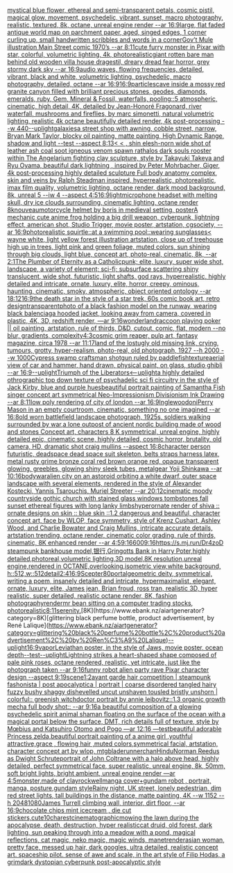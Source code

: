 [mystical blue flower, ethereal and semi-transparent petals, cosmic pistil, magical glow, movement, psychedelic, vibrant, sunset, macro photography, realistic, textured, 8k, octane, unreal engine render --ar 16:9](https://www.ebank.nz/aiartgenerator?category=mystical%20blue%20flower%2C%20ethereal%20and%20semi-transparent%20petals%2C%20cosmic%20pistil%2C%20magical%20glow%2C%20movement%2C%20psychedelic%2C%20vibrant%2C%20sunset%2C%20macro%20photography%2C%20realistic%2C%20textured%2C%208k%2C%20octane%2C%20unreal%20engine%20render%20--ar%2016%3A9)[large, flat faded antique world map on parchment paper, aged, singed edges, 1 corner curling up, small handwritten scribbles and words in a corner](https://www.ebank.nz/aiartgenerator?category=large%2C%20flat%20faded%20antique%20world%20map%20on%20parchment%20paper%2C%20aged%2C%20singed%20edges%2C%201%20corner%20curling%20up%2C%20small%20handwritten%20scribbles%20and%20words%20in%20a%20corner)[Gov’t Mule illustration Main Street comic 1970’s --ar 8:11](https://www.ebank.nz/aiartgenerator?category=Gov%E2%80%99t%20Mule%20illustration%20Main%20Street%20comic%201970%E2%80%99s%20--ar%208%3A11)[cute furry monster in Pixar with star, colorful, volumetric lighting, 4k, photorealistic](https://www.ebank.nz/aiartgenerator?category=cute%20furry%20monster%20in%20Pixar%20with%20star%2C%20colorful%2C%20volumetric%20lighting%2C%204k%2C%20photorealistic)[giant rotten bare man behind old wooden villa house dragestil, dreary dread fear horror, grey stormy dark sky --ar 16:9](https://www.ebank.nz/aiartgenerator?category=giant%20rotten%20bare%20man%20behind%20old%20wooden%20villa%20house%20dragestil%2C%20dreary%20dread%20fear%20horror%2C%20grey%20stormy%20dark%20sky%20--ar%2016%3A9)[audio waves, flowing frequencies, detailed, vibrant, black and white, volumetric lighting, psychedelic, macro photography, detailed, octane --ar 16:9](https://www.ebank.nz/aiartgenerator?category=audio%20waves%2C%20flowing%20frequencies%2C%20detailed%2C%20vibrant%2C%20black%20and%20white%2C%20volumetric%20lighting%2C%20psychedelic%2C%20macro%20photography%2C%20detailed%2C%20octane%20--ar%2016%3A9)[16:9](https://www.ebank.nz/aiartgenerator?category=16%3A9)[particles](https://www.ebank.nz/aiartgenerator?category=particles)[cave inside a mossy red granite canyon filled with brilliant precious stones, geodes, diamonds, emeralds, ruby, Gem, Mineral & Fossil, waterfalls, pooling::5 atmospheric, cinematic, high detail, 4K, detailed by Jean-Honoré Fragonard, river waterfall, mushrooms and fireflies, by marc simonetti, natural volumetric lighting, realistic 4k octane beautifully detailed render, 4k post-processing --w 440](https://www.ebank.nz/aiartgenerator?category=cave%20inside%20a%20mossy%20red%20granite%20canyon%20filled%20with%20brilliant%20precious%20stones%2C%20geodes%2C%20diamonds%2C%20emeralds%2C%20ruby%2C%20Gem%2C%20Mineral%20%26%20Fossil%2C%20waterfalls%2C%20pooling%3A%3A5%20atmospheric%2C%20cinematic%2C%20high%20detail%2C%204K%2C%20detailed%20by%20Jean-Honor%C3%A9%20Fragonard%2C%20river%20waterfall%2C%20mushrooms%20and%20fireflies%2C%20by%20marc%20simonetti%2C%20natural%20volumetric%20lighting%2C%20realistic%204k%20octane%20beautifully%20detailed%20render%2C%204k%20post-processing%20--w%20440)[--uplight](https://www.ebank.nz/aiartgenerator?category=--uplight)[galaxies](https://www.ebank.nz/aiartgenerator?category=galaxies)[a street shop with awning, cobble street, narrow, Bryan Mark Taylor, blocky oil painting, matte painting, High Dynamic Range, shadow and light --test --aspect 8:13](https://www.ebank.nz/aiartgenerator?category=a%20street%20shop%20with%20awning%2C%20cobble%20street%2C%20narrow%2C%20Bryan%20Mark%20Taylor%2C%20blocky%20oil%20painting%2C%20matte%20painting%2C%20High%20Dynamic%20Range%2C%20shadow%20and%20light%20--test%20--aspect%208%3A13)[< < , shin elesh-norn wide shot of leather ash coal soot igneous venom spawn rathalos dark souls rooster within The Angelarium fighting clay sculpture, style by Takayuki Takeya and Ryu Oyama, beautiful dark lightning , inspired by Peter Mohrbacher, Giger, 4k post-processing highly detailed sculpture Full body anatomy complex, skin and veins by Ralph Steadman inspired, hyperrealistic, photorealistic, imax film quality, volumetric lighting, octane render, dark mood background, 8k, unreal 5 --iw 4 --aspect 4:5](https://www.ebank.nz/aiartgenerator?category=%3C%20%3C%20%2C%20shin%20elesh-norn%20wide%20shot%20of%20leather%20ash%20coal%20soot%20igneous%20venom%20spawn%20rathalos%20dark%20souls%20rooster%20within%20The%20Angelarium%20fighting%20clay%20sculpture%2C%20style%20by%20Takayuki%20Takeya%20and%20Ryu%20Oyama%2C%20beautiful%20dark%20lightning%20%2C%20inspired%20by%20Peter%20Mohrbacher%2C%20Giger%2C%204k%20post-processing%20highly%20detailed%20sculpture%20Full%20body%20anatomy%20complex%2C%20skin%20and%20veins%20by%20Ralph%20Steadman%20inspired%2C%20hyperrealistic%2C%20photorealistic%2C%20imax%20film%20quality%2C%20volumetric%20lighting%2C%20octane%20render%2C%20dark%20mood%20background%2C%208k%2C%20unreal%205%20--iw%204%20--aspect%204%3A5)[16:9](https://www.ebank.nz/aiartgenerator?category=16%3A9)[light](https://www.ebank.nz/aiartgenerator?category=light)[microphone headset with melting skull, dry ice clouds surrounding, cinematic lighting, octane render 8k](https://www.ebank.nz/aiartgenerator?category=microphone%20headset%20with%20melting%20skull%2C%20dry%20ice%20clouds%20surrounding%2C%20cinematic%20lighting%2C%20octane%20render%208k)[nouveau](https://www.ebank.nz/aiartgenerator?category=nouveau)[motorcycle helmet by boris in medieval setting, poster](https://www.ebank.nz/aiartgenerator?category=motorcycle%20helmet%20by%20boris%20in%20medieval%20setting%2C%20poster)[A mechanic cute anime frog holding a big drill weapon, cyberpunk, lightning effect, american shot, Studio Trigger, movie poster, artstation, cgsociety, --ar 16:9](https://www.ebank.nz/aiartgenerator?category=A%20mechanic%20cute%20anime%20frog%20holding%20a%20big%20drill%20weapon%2C%20cyberpunk%2C%20lightning%20effect%2C%20american%20shot%2C%20Studio%20Trigger%2C%20movie%20poster%2C%20artstation%2C%20cgsociety%2C%20--ar%2016%3A9)[photorealistic squirtle::at a swimming pool::wearing sunglasses](https://www.ebank.nz/aiartgenerator?category=photorealistic%20squirtle%3A%3Aat%20a%20swimming%20pool%3A%3Awearing%20sunglasses)[< wayne white, light yellow forest illustration artstation, close up of treehouse high up in trees, light pink and green foliage, muted colors, sun shining through big clouds, light blue, concept art, photo-real, cinematic, 8k, --ar 2:1](https://www.ebank.nz/aiartgenerator?category=%3C%20wayne%20white%2C%20light%20yellow%20forest%20illustration%20artstation%2C%20close%20up%20of%20treehouse%20high%20up%20in%20trees%2C%20light%20pink%20and%20green%20foliage%2C%20muted%20colors%2C%20sun%20shining%20through%20big%20clouds%2C%20light%20blue%2C%20concept%20art%2C%20photo-real%2C%20cinematic%2C%208k%2C%20--ar%202%3A1)[The Plumber of Eternity as a Catholicpunk;  elite, luxury, super wide shot, landscape, a variety of element;  sci-fi; subsurface scattering shiny translucent, wide shot, futuristic, light shafts, god rays, hyperrealistic, highly detailed and intricate, ornate, luxury, elite, horror, creepy, ominous, haunting, cinematic, smoky, atmospheric, object oriented ontology --ar 18:12](https://www.ebank.nz/aiartgenerator?category=The%20Plumber%20of%20Eternity%20as%20a%20Catholicpunk%3B%20%20elite%2C%20luxury%2C%20super%20wide%20shot%2C%20landscape%2C%20a%20variety%20of%20element%3B%20%20sci-fi%3B%20subsurface%20scattering%20shiny%20translucent%2C%20wide%20shot%2C%20futuristic%2C%20light%20shafts%2C%20god%20rays%2C%20hyperrealistic%2C%20highly%20detailed%20and%20intricate%2C%20ornate%2C%20luxury%2C%20elite%2C%20horror%2C%20creepy%2C%20ominous%2C%20haunting%2C%20cinematic%2C%20smoky%2C%20atmospheric%2C%20object%20oriented%20ontology%20--ar%2018%3A12)[16:9](https://www.ebank.nz/aiartgenerator?category=16%3A9)[the death star in the style of a star trek, 60s comic book art, retro design](https://www.ebank.nz/aiartgenerator?category=the%20death%20star%20in%20the%20style%20of%20a%20star%20trek%2C%2060s%20comic%20book%20art%2C%20retro%20design)[transparent](https://www.ebank.nz/aiartgenerator?category=transparent)[photo of a black fashion model on the runway, wearing black balenciaga hooded jacket, looking away from camera, covered in plastic, 4K, 3D, redshift render, —ar 9:16](https://www.ebank.nz/aiartgenerator?category=photo%20of%20a%20black%20fashion%20model%20on%20the%20runway%2C%20wearing%20black%20balenciaga%20hooded%20jacket%2C%20looking%20away%20from%20camera%2C%20covered%20in%20plastic%2C%204K%2C%203D%2C%20redshift%20render%2C%20%E2%80%94ar%209%3A16)[wonderland](https://www.ebank.nz/aiartgenerator?category=wonderland)[raccoon playing poker || oil painting, artstation, rule of thirds, D&D, cutout, comic, flat, modern --no blur, gradients, complexity](https://www.ebank.nz/aiartgenerator?category=raccoon%20playing%20poker%20%7C%7C%20oil%20painting%2C%20artstation%2C%20rule%20of%20thirds%2C%20D%26D%2C%20cutout%2C%20comic%2C%20flat%2C%20modern%20--no%20blur%2C%20gradients%2C%20complexity)[4:3](https://www.ebank.nz/aiartgenerator?category=4%3A3)[cosmic grim reaper, pulp art, fantasy magazine, circa 1978 --ar 11:17](https://www.ebank.nz/aiartgenerator?category=cosmic%20grim%20reaper%2C%20pulp%20art%2C%20fantasy%20magazine%2C%20circa%201978%20--ar%2011%3A17)[land of the lost](https://www.ebank.nz/aiartgenerator?category=land%20of%20the%20lost)[ugly old missing link, crying, tumours, grotty, hyper-realism, photo-real, old photograph, 1927 --h 2000 --w 1000](https://www.ebank.nz/aiartgenerator?category=ugly%20old%20missing%20link%2C%20crying%2C%20tumours%2C%20grotty%2C%20hyper-realism%2C%20photo-real%2C%20old%20photograph%2C%201927%20--h%202000%20--w%201000)[Cypress swamp craftsman shotgun ruled by paddlefish](https://www.ebank.nz/aiartgenerator?category=Cypress%20swamp%20craftsman%20shotgun%20ruled%20by%20paddlefish)[texture](https://www.ebank.nz/aiartgenerator?category=texture)[aerial view of car and hammer, hand drawn, physical paint, on glass, studio ghibli --ar 16:9](https://www.ebank.nz/aiartgenerator?category=aerial%20view%20of%20car%20and%20hammer%2C%20hand%20drawn%2C%20physical%20paint%2C%20on%20glass%2C%20studio%20ghibli%20--ar%2016%3A9)[--uplight](https://www.ebank.nz/aiartgenerator?category=--uplight)[Triumph of the Liberators](https://www.ebank.nz/aiartgenerator?category=Triumph%20of%20the%20Liberators)[<--uplight](https://www.ebank.nz/aiartgenerator?category=%3C--uplight)[a highly detailed othrographic top down texture of psychadelic sci fi circuitry in the style of Jack Kirby, blue and purple hues](https://www.ebank.nz/aiartgenerator?category=a%20highly%20detailed%20othrographic%20top%20down%20texture%20of%20psychadelic%20sci%20fi%20circuitry%20in%20the%20style%20of%20Jack%20Kirby%2C%20blue%20and%20purple%20hues)[beautiful portrait painting of Samantha Fish singer concept art symmetrical Neo-Impressionism Divisionism Ink Drawing --ar 8:11](https://www.ebank.nz/aiartgenerator?category=beautiful%20portrait%20painting%20of%20Samantha%20Fish%20singer%20concept%20art%20symmetrical%20Neo-Impressionism%20Divisionism%20Ink%20Drawing%20--ar%208%3A11)[low poly rendering of city of london --ar 16:9](https://www.ebank.nz/aiartgenerator?category=low%20poly%20rendering%20of%20city%20of%20london%20--ar%2016%3A9)[Inglewood](https://www.ebank.nz/aiartgenerator?category=Inglewood)[oni](https://www.ebank.nz/aiartgenerator?category=oni)[Perry Mason in an empty courtroom, cinematic, something no one imagined --ar 16:8](https://www.ebank.nz/aiartgenerator?category=Perry%20Mason%20in%20an%20empty%20courtroom%2C%20cinematic%2C%20something%20no%20one%20imagined%20--ar%2016%3A8)[old worn battlefield landscape photograph, 1925s, soldiers walking surrounded by war,a lone outpost of ancient nordic building made of wood and stones Concept art, characters 8 K symmetrical, unreal engine, highly detailed  epic, cinematic scene, highly detailed, cosmic horror, brutality, old camera, HD, dramatic shot craig mullins --aspect 16:8](https://www.ebank.nz/aiartgenerator?category=old%20worn%20battlefield%20landscape%20photograph%2C%201925s%2C%20soldiers%20walking%20surrounded%20by%20war%2Ca%20lone%20outpost%20of%20ancient%20nordic%20building%20made%20of%20wood%20and%20stones%20Concept%20art%2C%20characters%208%20K%20symmetrical%2C%20unreal%20engine%2C%20highly%20detailed%20%20epic%2C%20cinematic%20scene%2C%20highly%20detailed%2C%20cosmic%20horror%2C%20brutality%2C%20old%20camera%2C%20HD%2C%20dramatic%20shot%20craig%20mullins%20--aspect%2016%3A8)[character person futuristic, deadspace dead space suit skeleton, belts straps harness latex, metal rusty grime bronze coral red brown orange red, opaque transparent glowing, greebles, glowing shiny sleek tubes, metalgear Yoji Shinkawa --ar 10:16](https://www.ebank.nz/aiartgenerator?category=character%20person%20futuristic%2C%20deadspace%20dead%20space%20suit%20skeleton%2C%20belts%20straps%20harness%20latex%2C%20metal%20rusty%20grime%20bronze%20coral%20red%20brown%20orange%20red%2C%20opaque%20transparent%20glowing%2C%20greebles%2C%20glowing%20shiny%20sleek%20tubes%2C%20metalgear%20Yoji%20Shinkawa%20--ar%2010%3A16)[body](https://www.ebank.nz/aiartgenerator?category=body)[war](https://www.ebank.nz/aiartgenerator?category=war)[alien city on an astoroid orbiting a white dwarf, outer space landscape with several elements, rendered in the style of Alexander Kostecki, Yannis Tsarouchis, Muriel Streeter --ar 20:12](https://www.ebank.nz/aiartgenerator?category=alien%20city%20on%20an%20astoroid%20orbiting%20a%20white%20dwarf%2C%20outer%20space%20landscape%20with%20several%20elements%2C%20rendered%20in%20the%20style%20of%20Alexander%20Kostecki%2C%20Yannis%20Tsarouchis%2C%20Muriel%20Streeter%20--ar%2020%3A12)[cinematic moody countryside gothic church with stained glass windows tombstones fall sunset ethereal figures with long lanky limbs](https://www.ebank.nz/aiartgenerator?category=cinematic%20moody%20countryside%20gothic%20church%20with%20stained%20glass%20windows%20tombstones%20fall%20sunset%20ethereal%20figures%20with%20long%20lanky%20limbs)[hyperornate render of shiva :: ornate designs on skin :: blue skin ::1.2 dangerous and beautiful, character concept art, face by WLOP, face symmetry, style of Krenz Cushart, Ashley Wood, and Charlie Bowater and Craig Mullins, intricate accurate details, artstation trending, octane render, cinematic color grading, rule of thirds, cinematic, 8K enhanced render --ar 4:5](https://www.ebank.nz/aiartgenerator?category=hyperornate%20render%20of%20shiva%20%3A%3A%20ornate%20designs%20on%20skin%20%3A%3A%20blue%20skin%20%3A%3A1.2%20dangerous%20and%20beautiful%2C%20character%20concept%20art%2C%20face%20by%20WLOP%2C%20face%20symmetry%2C%20style%20of%20Krenz%20Cushart%2C%20Ashley%20Wood%2C%20and%20Charlie%20Bowater%20and%20Craig%20Mullins%2C%20intricate%20accurate%20details%2C%20artstation%20trending%2C%20octane%20render%2C%20cinematic%20color%20grading%2C%20rule%20of%20thirds%2C%20cinematic%2C%208K%20enhanced%20render%20--ar%204%3A5)[9:16](https://www.ebank.nz/aiartgenerator?category=9%3A16)[600](https://www.ebank.nz/aiartgenerator?category=600)[9:16](https://www.ebank.nz/aiartgenerator?category=9%3A16)[https://s.mj.run/Dr4zoD  steampunk bankhouse model,银行,Gringotts Bank in Harry Poter,highly detailed,photoreal,volumetric lighting,3D model,8K resolution,unreal engine,rendered in OCTANE,overlooking,isometric view,white background, h::512,w::512](https://www.ebank.nz/aiartgenerator?category=https%3A//s.mj.run/Dr4zoD%20%20steampunk%20bankhouse%20model%2C%E9%93%B6%E8%A1%8C%2CGringotts%20Bank%20in%20Harry%20Poter%2Chighly%20detailed%2Cphotoreal%2Cvolumetric%20lighting%2C3D%20model%2C8K%20resolution%2Cunreal%20engine%2Crendered%20in%20OCTANE%2Coverlooking%2Cisometric%20view%2Cwhite%20background%2C%20h%3A%3A512%2Cw%3A%3A512)[detail](https://www.ebank.nz/aiartgenerator?category=detail)[2:4](https://www.ebank.nz/aiartgenerator?category=2%3A4)[16:9](https://www.ebank.nz/aiartgenerator?category=16%3A9)[Scepter](https://www.ebank.nz/aiartgenerator?category=Scepter)[80](https://www.ebank.nz/aiartgenerator?category=80)[portal](https://www.ebank.nz/aiartgenerator?category=portal)[geometric deity, symmetrical, writing a poem, insanely detailed and intricate, hypermaximalist, elegant, ornate, luxury, elite, James jean, Brian froud, ross tran, realistic 3D, hyper realistic, super detailed, realistic octane render, 8K, fashion photography](https://www.ebank.nz/aiartgenerator?category=geometric%20deity%2C%20symmetrical%2C%20writing%20a%20poem%2C%20insanely%20detailed%20and%20intricate%2C%20hypermaximalist%2C%20elegant%2C%20ornate%2C%20luxury%2C%20elite%2C%20James%20jean%2C%20Brian%20froud%2C%20ross%20tran%2C%20realistic%203D%2C%20hyper%20realistic%2C%20super%20detailed%2C%20realistic%20octane%20render%2C%208K%2C%20fashion%20photography)[render](https://www.ebank.nz/aiartgenerator?category=render)[mr bean sitting on a computer trading stocks, photorealistic](https://www.ebank.nz/aiartgenerator?category=mr%20bean%20sitting%20on%20a%20computer%20trading%20stocks%2C%20photorealistic)[8:11](https://www.ebank.nz/aiartgenerator?category=8%3A11)[serenity.](https://www.ebank.nz/aiartgenerator?category=serenity.)[8K](https://www.ebank.nz/aiartgenerator?category=8K)[glittering black perfume bottle, product advertisement, by René Lalique](https://www.ebank.nz/aiartgenerator?category=glittering%20black%20perfume%20bottle%2C%20product%20advertisement%2C%20by%20Ren%C3%A9%20Lalique)[--uplight](https://www.ebank.nz/aiartgenerator?category=--uplight)[16:9](https://www.ebank.nz/aiartgenerator?category=16%3A9)[vapor](https://www.ebank.nz/aiartgenerator?category=vapor)[Leviathan poster, in the style of Jaws, movie poster, ocean depth](https://www.ebank.nz/aiartgenerator?category=Leviathan%20poster%2C%20in%20the%20style%20of%20Jaws%2C%20movie%20poster%2C%20ocean%20depth)[--test](https://www.ebank.nz/aiartgenerator?category=--test)[--uplight](https://www.ebank.nz/aiartgenerator?category=--uplight)[Lightning strikes a heart-shaped shape composed of pale pink roses, octane rendered, realistic, yet intricate, just like the photograph taken --ar 9:16](https://www.ebank.nz/aiartgenerator?category=Lightning%20strikes%20a%20heart-shaped%20shape%20composed%20of%20pale%20pink%20roses%2C%20octane%20rendered%2C%20realistic%2C%20yet%20intricate%2C%20just%20like%20the%20photograph%20taken%20--ar%209%3A16)[funny robot alien party rave Pixar character design   --aspect 9:19](https://www.ebank.nz/aiartgenerator?category=funny%20robot%20alien%20party%20rave%20Pixar%20character%20design%20%20%20--aspect%209%3A19)[scene](https://www.ebank.nz/aiartgenerator?category=scene)[1:2](https://www.ebank.nz/aiartgenerator?category=1%3A2)[avant garde hair competition | steampunk fashonista | post apocalyptica | portrait | coarse disordered tangled hairy fuzzy bushy shaggy dishevelled uncut unshaven tousled bristly unshorn | colorful:: greenish witchdoctor portrait by annie leibovitz::1.3 organic growth mecha full body shot::  --ar 9:16](https://www.ebank.nz/aiartgenerator?category=avant%20garde%20hair%20competition%20%7C%20steampunk%20fashonista%20%7C%20post%20apocalyptica%20%7C%20portrait%20%7C%20coarse%20disordered%20tangled%20hairy%20fuzzy%20bushy%20shaggy%20dishevelled%20uncut%20unshaven%20tousled%20bristly%20unshorn%20%7C%20colorful%3A%3A%20greenish%20witchdoctor%20portrait%20by%20annie%20leibovitz%3A%3A1.3%20organic%20growth%20mecha%20full%20body%20shot%3A%3A%20%20--ar%209%3A16)[a beautiful composition of a glowing psychedelic spirit animal shaman floating on the surface of the ocean with a magical portal below the surface, DMT,  rich details full of texture, style by Mœbius and Katsuhiro Otomo and Pogo —ar 12:16 —test](https://www.ebank.nz/aiartgenerator?category=a%20beautiful%20composition%20of%20a%20glowing%20psychedelic%20spirit%20animal%20shaman%20floating%20on%20the%20surface%20of%20the%20ocean%20with%20a%20magical%20portal%20below%20the%20surface%2C%20DMT%2C%20%20rich%20details%20full%20of%20texture%2C%20style%20by%20M%C5%93bius%20and%20Katsuhiro%20Otomo%20and%20Pogo%20%E2%80%94ar%2012%3A16%20%E2%80%94test)[beautiful adorable Princess zelda,beautiful portrait painting of a anime girl ,youthful attractive,grace , flowing hair ,muted colors,symmetrical facial, artstation, character concept art,by wlop, mtg](https://www.ebank.nz/aiartgenerator?category=beautiful%20adorable%20Princess%20zelda%2Cbeautiful%20portrait%20painting%20of%20a%20anime%20girl%20%2Cyouthful%20attractive%2Cgrace%20%2C%20flowing%20hair%20%2Cmuted%20colors%2Csymmetrical%20facial%2C%20artstation%2C%20character%20concept%20art%2Cby%20wlop%2C%20mtg)[bladerunner](https://www.ebank.nz/aiartgenerator?category=bladerunner)[chan](https://www.ebank.nz/aiartgenerator?category=chan)[Hindu](https://www.ebank.nz/aiartgenerator?category=Hindu)[Norman Reedus as Dwight Schrute](https://www.ebank.nz/aiartgenerator?category=Norman%20Reedus%20as%20Dwight%20Schrute)[portrait of John Coltrane with a halo above head, highly detailed, perfect symmetrical face, super realistic, unreal engine, 8k, 50mm, soft bright lights, bright ambient, unreal engine render —ar 4:5](https://www.ebank.nz/aiartgenerator?category=portrait%20of%20John%20Coltrane%20with%20a%20halo%20above%20head%2C%20highly%20detailed%2C%20perfect%20symmetrical%20face%2C%20super%20realistic%2C%20unreal%20engine%2C%208k%2C%2050mm%2C%20soft%20bright%20lights%2C%20bright%20ambient%2C%20unreal%20engine%20render%20%E2%80%94ar%204%3A5)[monster,made of clay](https://www.ebank.nz/aiartgenerator?category=monster%2Cmade%20of%20clay)[rockwell](https://www.ebank.nz/aiartgenerator?category=rockwell)[manga cover+gundam robot , portrait, manga, posture,gundam style](https://www.ebank.nz/aiartgenerator?category=manga%20cover%2Bgundam%20robot%20%2C%20portrait%2C%20manga%2C%20posture%2Cgundam%20style)[Rainy night, UK street, lonely pedestrian, dim red street lights, tall buildings in the distance, matte painting, 4K  --w 1152 --h 2048](https://www.ebank.nz/aiartgenerator?category=Rainy%20night%2C%20UK%20street%2C%20lonely%20pedestrian%2C%20dim%20red%20street%20lights%2C%20tall%20buildings%20in%20the%20distance%2C%20matte%20painting%2C%204K%20%20--w%201152%20--h%202048)[1080](https://www.ebank.nz/aiartgenerator?category=1080)[James Turrell climbing wall, interior, dirt floor, --ar 16:9](https://www.ebank.nz/aiartgenerator?category=James%20Turrell%20climbing%20wall%2C%20interior%2C%20dirt%20floor%2C%20--ar%2016%3A9)[chocolate chips mint icecream , die cut stickers,cute](https://www.ebank.nz/aiartgenerator?category=chocolate%20chips%20mint%20icecream%20%2C%20die%20cut%20stickers%2Ccute)[10](https://www.ebank.nz/aiartgenerator?category=10)[charest](https://www.ebank.nz/aiartgenerator?category=charest)[cinematographic](https://www.ebank.nz/aiartgenerator?category=cinematographic)[mowing the lawn during the apocalypse, death, destruction, hyper realistic](https://www.ebank.nz/aiartgenerator?category=mowing%20the%20lawn%20during%20the%20apocalypse%2C%20death%2C%20destruction%2C%20hyper%20realistic)[cat druid, old forest, dark lighting, sun peaking through into a meadow with a pond, magical reflections, cat magic, neko magic, magic winds, manet](https://www.ebank.nz/aiartgenerator?category=cat%20druid%2C%20old%20forest%2C%20dark%20lighting%2C%20sun%20peaking%20through%20into%20a%20meadow%20with%20a%20pond%2C%20magical%20reflections%2C%20cat%20magic%2C%20neko%20magic%2C%20magic%20winds%2C%20manet)[render](https://www.ebank.nz/aiartgenerator?category=render)[asian woman, pretty face, messed up hair, dark googles, ultra detailed, realistic concept art. spaceship pilot. sense of awe and scale, in the art style of Filip Hodas, a grimdark dystopian cyberpunk post-apocalyptic style](https://www.ebank.nz/aiartgenerator?category=asian%20woman%2C%20pretty%20face%2C%20messed%20up%20hair%2C%20dark%20googles%2C%20ultra%20detailed%2C%20realistic%20concept%20art.%20spaceship%20pilot.%20sense%20of%20awe%20and%20scale%2C%20in%20the%20art%20style%20of%20Filip%20Hodas%2C%20a%20grimdark%20dystopian%20cyberpunk%20post-apocalyptic%20style)